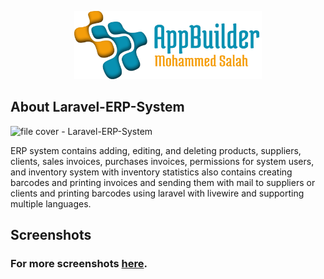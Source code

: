 <p align="center"><img src="logo-repo.png" width="300"></p>

## About Laravel-ERP-System

![file cover - Laravel-ERP-System](https://user-images.githubusercontent.com/109177230/202863559-2a38dd5b-9b91-4126-9c12-292df893132a.png)

ERP system contains adding, editing, and deleting products, suppliers, clients, sales invoices, purchases invoices, permissions for system users, and inventory system with inventory statistics also contains creating barcodes and printing invoices and sending them with mail to suppliers or clients and printing barcodes using laravel with livewire and supporting multiple languages.

## Screenshots
### For more screenshots [here](screenshots/SCREENSHOTS.md).

